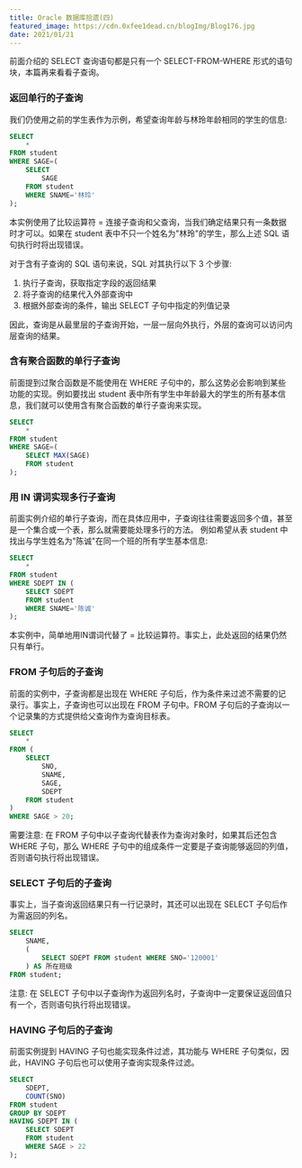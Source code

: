 ```yaml
---
title: Oracle 数据库拾遗(四)
featured_image: https://cdn.0xfee1dead.cn/blogImg/Blog176.jpg
date: 2021/01/21
---
```


前面介绍的 SELECT 查询语句都是只有一个 SELECT-FROM-WHERE 形式的语句块，本篇再来看看子查询。

### 返回单行的子查询
我们仍使用之前的学生表作为示例，希望查询年龄与林玲年龄相同的学生的信息: 
``` sql
SELECT
    *
FROM student
WHERE SAGE=(
    SELECT 
        SAGE
    FROM student
    WHERE SNAME='林玲'
);
```

本实例使用了比较运算符 = 连接子查询和父查询，当我们确定结果只有一条数据时才可以。如果在 student 表中不只一个姓名为"林玲"的学生，那么上述 SQL 语句执行时将出现错误。

对于含有子查询的 SQL 语句来说，SQL 对其执行以下 3 个步骤: 
1. 执行子查询，获取指定字段的返回结果
2. 将子查询的结果代入外部查询中
3. 根据外部查询的条件，输出 SELECT 子句中指定的列值记录

因此，查询是从最里层的子查询开始，一层一层向外执行，外层的查询可以访问内层查询的结果。

### 含有聚合函数的单行子查询
前面提到过聚合函数是不能使用在 WHERE 子句中的，那么这势必会影响到某些功能的实现。例如要找出 student 表中所有学生中年龄最大的学生的所有基本信息，我们就可以使用含有聚合函数的单行子查询来实现。
``` sql
SELECT
    *
FROM student
WHERE SAGE=(
    SELECT MAX(SAGE)
    FROM student
);
```

### 用 IN 谓词实现多行子查询
前面实例介绍的单行子查询，而在具体应用中，子查询往往需要返回多个值，甚至是一个集合或一个表，那么就需要能处理多行的方法。
例如希望从表 student 中找出与学生姓名为"陈诚"在同一个班的所有学生基本信息: 
``` sql
SELECT
    *
FROM student
WHERE SDEPT IN (
    SELECT SDEPT
    FROM student
    WHERE SNAME='陈诚'
);
```

本实例中，简单地用IN谓词代替了 = 比较运算符。事实上，此处返回的结果仍然只有单行。

### FROM 子句后的子查询
前面的实例中，子查询都是出现在 WHERE 子句后，作为条件来过滤不需要的记录行。事实上，子查询也可以出现在 FROM 子句中。FROM 子句后的子查询以一个记录集的方式提供给父查询作为查询目标表。
``` sql
SELECT
    *
FROM (
    SELECT 
        SNO,
        SNAME,
        SAGE,
        SDEPT
    FROM student
)
WHERE SAGE > 20;
```

需要注意: 在 FROM 子句中以子查询代替表作为查询对象时，如果其后还包含 WHERE 子句，那么 WHERE 子句中的组成条件一定要是子查询能够返回的列值，否则语句执行将出现错误。

### SELECT 子句后的子查询
事实上，当子查询返回结果只有一行记录时，其还可以出现在 SELECT 子句后作为需返回的列名。
``` sql
SELECT
	SNAME,
    (
        SELECT SDEPT FROM student WHERE SNO='120001'
    ) AS 所在班级
FROM student;
```

注意: 在 SELECT 子句中以子查询作为返回列名时，子查询中一定要保证返回值只有一个，否则语句执行将出现错误。

### HAVING 子句后的子查询
前面实例提到 HAVING 子句也能实现条件过滤，其功能与 WHERE 子句类似，因此，HAVING 子句后也可以使用子查询实现条件过滤。
``` sql
SELECT
    SDEPT,
    COUNT(SNO)
FROM student
GROUP BY SDEPT
HAVING SDEPT IN (
    SELECT SDEPT
    FROM student
    WHERE SAGE > 22
);
```